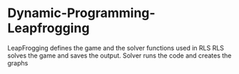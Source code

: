 # Dynamic-Programming-Leapfrogging

LeapFrogging defines the game and the solver functions used in RLS
RLS solves the game and saves the output.
Solver runs the code and creates the graphs
